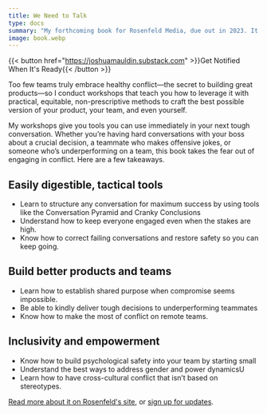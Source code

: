 ```yaml
---
title: We Need to Talk
type: docs
summary: "My forthcoming book for Rosenfeld Media, due out in 2023. It's about how to have hard conversations with anyone at work."
image: book.webp
---
```

{{< button href="https://joshuamauldin.substack.com" >}}Get Notified When It's Ready{{< /button >}}

Too few teams truly embrace healthy conflict—the secret to building great products—so I conduct workshops that teach you how to leverage it with practical, equitable, non-prescriptive methods to craft the best possible version of your product, your team, and even yourself.

My workshops give you tools you can use immediately in your next tough conversation. Whether you’re having hard conversations with your boss about a crucial decision, a teammate who makes offensive jokes, or someone who’s underperforming on a team, this book takes the fear out of engaging in conflict. Here are a few takeaways.

## Easily digestible, tactical tools

- Learn to structure any conversation for maximum success by using tools like the Conversation Pyramid and Cranky Conclusions
- Understand how to keep everyone engaged even when the stakes are high.
- Know how to correct failing conversations and restore safety so you can keep going.

## Build better products and teams

- Learn how to establish shared purpose when compromise seems impossible.
- Be able to kindly deliver tough decisions to underperforming teammates
- Know how to make the most of conflict on remote teams.

## Inclusivity and empowerment

- Know how to build psychological safety into your team by starting small
- Understand the best ways to address gender and power dynamicsU
- Learn how to have cross-cultural conflict that isn’t based on stereotypes.

[Read more about it on Rosenfeld's site](https://rosenfeldmedia.com/books/we-need-to-talk-a-survival-guide-for-tough-conversations/), or [sign up for updates](https://joshuamauldin.substack.com).